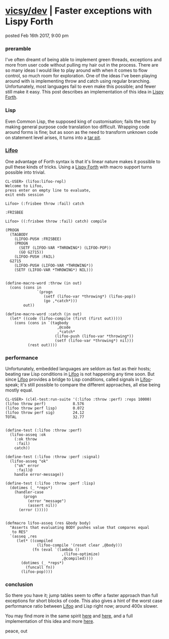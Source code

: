 # [vicsy/dev](https://github.com/codr4life/vicsydev) | Faster exceptions with Lispy Forth
posted Feb 16th 2017, 9:00 pm

### preramble
I've often dreamt of being able to implement green threads, exceptions and more from user code without pulling my hair out in the process. There are so many ideas I would like to play around with when it comes to flow control, so much room for exploration. One of the ideas I've been playing around with is implementing throw and catch using regular branching. Unfortunately, most languages fail to even make this possible; and fewer still make it easy. This post describes an implementation of this idea in [Lispy Forth](https://github.com/codr4life/lifoo).

### Lisp
Even Common Lisp, the supposed king of customisation; fails the test by making general purpose code translation too difficult. Wrapping code around forms is fine; but as soon as the need to transform unknown code on statement level arises, it turns into a [tar pit](http://quickdocs.org/cl-cont/api). 

### [Lifoo](https://github.com/codr4life/lifoo)
One advantage of Forth syntax is that it's linear nature makes it possible to pull these kinds of tricks. Using a [Lispy Forth](https://github.com/codr4life/lifoo) with macro support turns possible into trivial.

```
CL-USER> (lifoo:lifoo-repl)
Welcome to Lifoo,
press enter on empty line to evaluate,
exit ends session

Lifoo> (:frisbee throw :fail) catch

:FRISBEE

Lifoo> ((:frisbee throw :fail) catch) compile

(PROGN
  (TAGBODY
    (LIFOO-PUSH :FRISBEE)
    (PROGN 
      (SETF (LIFOO-VAR *THROWING*) (LIFOO-POP)) 
      (GO G2715))
    (LIFOO-PUSH :FAIL)
  G2715
    (LIFOO-PUSH (LIFOO-VAR *THROWING*))
    (SETF (LIFOO-VAR *THROWING*) NIL)))


(define-macro-word :throw (in out)
  (cons (cons in
              `(progn
                 (setf (lifoo-var *throwing*) (lifoo-pop))
                 (go ,*catch*)))
        out))

(define-macro-word :catch (in out)
  (let* ((code (lifoo-compile (first (first out)))))
    (cons (cons in `(tagbody
                       ,@code
                       ,*catch*
                      (lifoo-push (lifoo-var *throwing*))
                      (setf (lifoo-var *throwing*) nil)))
          (rest out))))
```

### performance
Unfortunately, embedded languages are seldom as fast as their hosts; beating raw Lisp conditions in [Lifoo](https://github.com/codr4life/lifoo) is not happening any time soon. But since [Lifoo](https://github.com/codr4life/lifoo) provides a bridge to Lisp conditions, called signals in [Lifoo](https://github.com/codr4life/lifoo)-speak; it's still possible to compare the different approaches, all else being mostly equal. 

```
CL-USER> (cl4l-test:run-suite '(:lifoo :throw :perf) :reps 10000)
(lifoo throw perf)            8.576
(lifoo throw perf lisp)       0.072
(lifoo throw perf sig)        24.12
TOTAL                         32.77


(define-test (:lifoo :throw :perf)
  (lifoo-asseq :ok
    (:ok throw
     :fail)
    catch))

(define-test (:lifoo :throw :perf :signal)
  (lifoo-asseq "ok"
    ("ok" error
     :fail)@
    handle error-message))

(define-test (:lifoo :throw :perf :lisp)
  (dotimes (_ *reps*)
    (handler-case
        (progn
          (error "message")
          (assert nil))
      (error ()))))


(defmacro lifoo-asseq (res &body body)
  "Asserts that evaluating BODY pushes value that compares equal 
   to RES"
  `(asseq ,res
     (let* ((compiled 
              (lifoo-compile '(reset clear ,@body)))
            (fn (eval `(lambda ()
                         ,(lifoo-optimize)
                         ,@compiled))))
       (dotimes (_ *reps*)
         (funcall fn))
       (lifoo-pop))))
```

### conclusion
So there you have it; jump tables seem to offer a faster approach than full exceptions for short blocks of code. This also gives a hint of the worst case performance ratio between [Lifoo](https://github.com/codr4life/lifoo) and Lisp right now; around 400x slower.

You may find more in the same spirit [here](http://vicsydev.blogspot.de/) and [here](https://github.com/codr4life/vicsydev), and a full implementation of this idea and more [here](https://github.com/codr4life).

peace, out
